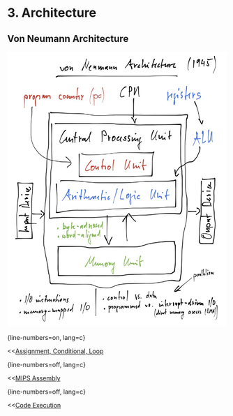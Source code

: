 # 3. Architecture

## Von Neumann Architecture

![Von Neumann Architecture](images/von-neumann-architecture.jpg "Von Neumann Architecture")

{line-numbers=on, lang=c}

<<[Assignment, Conditional, Loop](code/iteration.c)

{line-numbers=off, lang=c}

<<[MIPS Assembly](code/iteration.s)

{line-numbers=off, lang=c}

<<[Code Execution](code/iteration.d)
